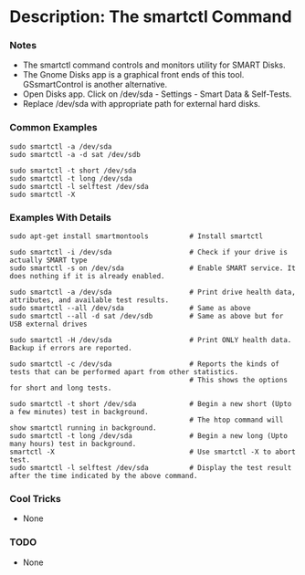 # Description: The smartctl Command

### Notes
* The smartctl command controls and monitors utility for SMART Disks.
* The Gnome Disks app is a graphical front ends of this tool. GSsmartControl is another alternative.
* Open Disks app. Click on /dev/sda - Settings - Smart Data & Self-Tests.
* Replace /dev/sda with appropriate path for external hard disks.

### Common Examples
```shell
sudo smartctl -a /dev/sda
sudo smartctl -a -d sat /dev/sdb

sudo smartctl -t short /dev/sda
sudo smartctl -t long /dev/sda
sudo smartctl -l selftest /dev/sda
sudo smartctl -X
```

### Examples With Details
```shell
sudo apt-get install smartmontools          # Install smartctl

sudo smartctl -i /dev/sda                   # Check if your drive is actually SMART type
sudo smartctl -s on /dev/sda                # Enable SMART service. It does nothing if it is already enabled.

sudo smartctl -a /dev/sda                   # Print drive health data, attributes, and available test results.
sudo smartctl --all /dev/sda                # Same as above
sudo smartctl --all -d sat /dev/sdb         # Same as above but for USB external drives

sudo smartctl -H /dev/sda                   # Print ONLY health data. Backup if errors are reported.

sudo smartctl -c /dev/sda                   # Reports the kinds of tests that can be performed apart from other statistics.
                                            # This shows the options for short and long tests.

sudo smartctl -t short /dev/sda             # Begin a new short (Upto a few minutes) test in background.
                                            # The htop command will show smartctl running in background.
sudo smartctl -t long /dev/sda              # Begin a new long (Upto many hours) test in background.
smartctl -X                                 # Use smartctl -X to abort test.
sudo smartctl -l selftest /dev/sda          # Display the test result after the time indicated by the above command.
```

### Cool Tricks
* None

### TODO
* None
